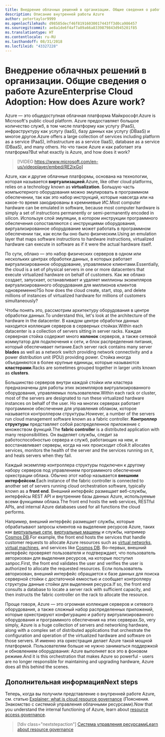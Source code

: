 ```yaml
---
title: Внедрение облачных решений в организации. Общие сведения о работе Azure
description: Описание внутренней работы Azure
author: petertaylor9999
ms.openlocfilehash: d98585decf46f81916030017443ff3d0ca986457
ms.sourcegitcommit: ae8a1de6f4af7a89a66a8339879843d945201f85
ms.translationtype: HT
ms.contentlocale: ru-RU
ms.lasthandoff: 08/31/2018
ms.locfileid: "43327228"
---
```

# <a name="enterprise-cloud-adoption-how-does-azure-work"></a><span data-ttu-id="a826f-103">Внедрение облачных решений в организации. Общие сведения о работе Azure</span><span class="sxs-lookup"><span data-stu-id="a826f-103">Enterprise Cloud Adoption: How does Azure work?</span></span>

<span data-ttu-id="a826f-104">Azure — это общедоступная облачная платформа Майкрософт.</span><span class="sxs-lookup"><span data-stu-id="a826f-104">Azure is Microsoft's public cloud platform.</span></span> <span data-ttu-id="a826f-105">Azure предоставляет большое количество служб, в том числе платформу как услугу (PaaS), инфраструктуру как услугу (IaaS), базу данных как услугу (DBaaS) и многое другое.</span><span class="sxs-lookup"><span data-stu-id="a826f-105">Azure offers a large collection of services including platform as a service (PaaS), infrastructure as a service (IaaS), database as a service (DBaaS), and many others.</span></span> <span data-ttu-id="a826f-106">Но что такое Azure и как работает эта платформа?</span><span class="sxs-lookup"><span data-stu-id="a826f-106">But what exactly is Azure, and how does it work?</span></span>

> [!VIDEO https://www.microsoft.com/en-us/videoplayer/embed/RE2ixGo] 

<span data-ttu-id="a826f-107">Azure, как и другие облачные платформы, основана на технологии, которая называется **виртуализацией**.</span><span class="sxs-lookup"><span data-stu-id="a826f-107">Azure, like other cloud platforms, relies on a technology known as **virtualization**.</span></span> <span data-ttu-id="a826f-108">Большую часть компьютерного оборудования можно эмулировать в программном обеспечении, так как это набор инструкций, которые навсегда или на какое-то время закодированы в кремниевые ИС.</span><span class="sxs-lookup"><span data-stu-id="a826f-108">Most computer hardware can be emulated in software, because most computer hardware is simply a set of instructions permanently or semi-permanently encoded in silicon.</span></span> <span data-ttu-id="a826f-109">Используя слой эмуляции, в котором инструкции программного обеспечения сопоставляются с инструкциями оборудования, виртуализированное оборудование может работать в программном обеспечении так, как если бы оно было физическим.</span><span class="sxs-lookup"><span data-stu-id="a826f-109">Using an emulation layer that maps software instructions to hardware instructions, virtualized hardware can execute in software as if it were the actual hardware itself.</span></span>

<span data-ttu-id="a826f-110">По сути, облако — это набор физических серверов в одном или нескольких центрах обработки данных, в которых работает виртуализированное оборудование, управляемое клиентами.</span><span class="sxs-lookup"><span data-stu-id="a826f-110">Essentially, the cloud is a set of physical servers in one or more datacenters that execute virtualized hardware on behalf of customers.</span></span> <span data-ttu-id="a826f-111">Как же облако создает, запускает, останавливает и удаляет миллионы экземпляров виртуализированного оборудования для миллионов клиентов одновременно?</span><span class="sxs-lookup"><span data-stu-id="a826f-111">So how does the cloud create, start, stop, and delete millions of instances of virtualized hardware for millions of customers simultaneously?</span></span>

<span data-ttu-id="a826f-112">Чтобы понять это, рассмотрим архитектуру оборудования в центре обработки данных.</span><span class="sxs-lookup"><span data-stu-id="a826f-112">To understand this, let's look at the architecture of the hardware in the datacenter.</span></span>  <span data-ttu-id="a826f-113">В каждом центре обработки данных находится коллекция серверов в серверных стойках.</span><span class="sxs-lookup"><span data-stu-id="a826f-113">Within each datacenter is a collection of servers sitting in server racks.</span></span> <span data-ttu-id="a826f-114">Каждая серверная стойка содержит много **колонок** серверов, а также сетевой коммутатор для подключения к сети, и блок распределения питания, который обеспечивает питание.</span><span class="sxs-lookup"><span data-stu-id="a826f-114">Each server rack contains many server **blades** as well as a network switch providing network connectivity and a power distribution unit (PDU) providing power.</span></span> <span data-ttu-id="a826f-115">Стойка иногда объединяются в более крупные единицы, которые называются **кластерами**.</span><span class="sxs-lookup"><span data-stu-id="a826f-115">Racks are sometimes grouped together in larger units known as **clusters**.</span></span> 

<span data-ttu-id="a826f-116">Большинство серверов внутри каждой стойки или кластера предназначены для работы этих экземпляров виртуализированного оборудования, управляемых пользователем.</span><span class="sxs-lookup"><span data-stu-id="a826f-116">Within each rack or cluster, most of the servers are designated to run these virtualized hardware instances on behalf of the user.</span></span> <span data-ttu-id="a826f-117">Но на многих серверах работает программное обеспечение для управления облаком, которое называется контроллером структуры.</span><span class="sxs-lookup"><span data-stu-id="a826f-117">However, a number of the servers run cloud management software known as a fabric controller.</span></span> <span data-ttu-id="a826f-118">**Контроллер структуры** представляет собой распределенное приложение с множеством функций.</span><span class="sxs-lookup"><span data-stu-id="a826f-118">The **fabric controller** is a distributed application with many responsibilities.</span></span> <span data-ttu-id="a826f-119">Он выделяет службы, следит за работоспособностью сервера и служб, работающих на нем, и восстанавливает серверы, когда на них происходит сбой.</span><span class="sxs-lookup"><span data-stu-id="a826f-119">It allocates services, monitors the health of the server and the services running on it, and heals servers when they fail.</span></span>

<span data-ttu-id="a826f-120">Каждый экземпляр контроллера структуры подключен к другому набору серверов под управлением программного обеспечения оркестрации облака. Обычно этот набор называется **внешним интерфейсом**.</span><span class="sxs-lookup"><span data-stu-id="a826f-120">Each instance of the fabric controller is connected to another set of servers running cloud orchestration software, typically known as a **front end**.</span></span> <span data-ttu-id="a826f-121">Внешний интерфейс размещает веб-службы, интерфейсы REST API и внутренние базы данных Azure, используемые всеми функциями облака.</span><span class="sxs-lookup"><span data-stu-id="a826f-121">The front end hosts the web services, RESTful APIs, and internal Azure databases used for all functions the cloud performs.</span></span> 

<span data-ttu-id="a826f-122">Например, внешний интерфейс размещает службы, которые обрабатывают запросы клиентов на выделение ресурсов Azure, таких как [виртуальные сети][vnet], [виртуальные машины][vms] и службы, например [Cosmos DB][cosmosdb].</span><span class="sxs-lookup"><span data-stu-id="a826f-122">For example, the front end hosts the services that handle customer requests to allocate Azure resources such as [virtual networks][vnet], [virtual machines][vms], and services like [Cosmos DB][cosmosdb].</span></span> <span data-ttu-id="a826f-123">Во-первых, внешний интерфейс проверяет пользователя и подтверждает, что пользователь авторизован для выделения ресурсов, на которые поступил запрос.</span><span class="sxs-lookup"><span data-stu-id="a826f-123">First, the front end validates the user and verifies the user is authorized to allocate the requested resources.</span></span> <span data-ttu-id="a826f-124">Если пользователь авторизован, внешний интерфейс обращается к базе данных для поиска серверной стойки с достаточной емкостью и сообщает контроллеру структуры данные стойки для выделения ресурса.</span><span class="sxs-lookup"><span data-stu-id="a826f-124">If so, the front end consults a database to locate a server rack with sufficient capacity, and then instructs the fabric controller on the rack to allocate the resource.</span></span>

<span data-ttu-id="a826f-125">Проще говоря, Azure — это огромная коллекция серверов и сетевого оборудования, а также сложный набор распределенных приложений, которые оркестрируют конфигурацию и работу виртуализированного оборудования и программного обеспечения на этих серверах.</span><span class="sxs-lookup"><span data-stu-id="a826f-125">So, very simply, Azure is a huge collection of servers and networking hardware, along with a complex set of distributed applications that orchestrate the configuration and operation of the virtualized hardware and software on those servers.</span></span> <span data-ttu-id="a826f-126">И именно эта оркестрация делает Azure такой мощной платформой. Пользователям больше не нужно заниматься поддержкой и обновлением оборудования: Azure выполняет все это в фоновом режиме.</span><span class="sxs-lookup"><span data-stu-id="a826f-126">And it is this orchestration that makes Azure so powerful - users are no longer responsible for maintaining and upgrading hardware, Azure does all this behind the scenes.</span></span> 

## <a name="next-steps"></a><span data-ttu-id="a826f-127">Дополнительная информация</span><span class="sxs-lookup"><span data-stu-id="a826f-127">Next steps</span></span>

<span data-ttu-id="a826f-128">Теперь, когда вы получили представление о внутренней работе Azure, см. статью [Explainer: what is cloud resource governance](what-is-governance.md) (Пояснения. Знакомство с системой управления облачными ресурсами).</span><span class="sxs-lookup"><span data-stu-id="a826f-128">Now that you understand the internal functioning of Azure, learn about [resource access governance](what-is-governance.md).</span></span> 

> [!div class="nextstepaction"]
> [<span data-ttu-id="a826f-129">Система управления ресурсами</span><span class="sxs-lookup"><span data-stu-id="a826f-129">Learn about resource governance</span></span>](what-is-governance.md)

<!-- Links -->

[cosmosdb]: /azure/cosmos-db/introduction
[docs-add-users-to-aad]: /azure/active-directory/add-users-azure-active-directory?toc=/azure/architecture/cloud-adoption-guide/toc.json
[vms]: /azure/virtual-machines/
[vnet]: /azure/virtual-network/virtual-networks-overview
